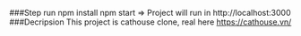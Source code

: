 ###Step run
npm install
npm start => Project will run in http://localhost:3000
###Decripsion
This project is cathouse clone, real here https://cathouse.vn/
